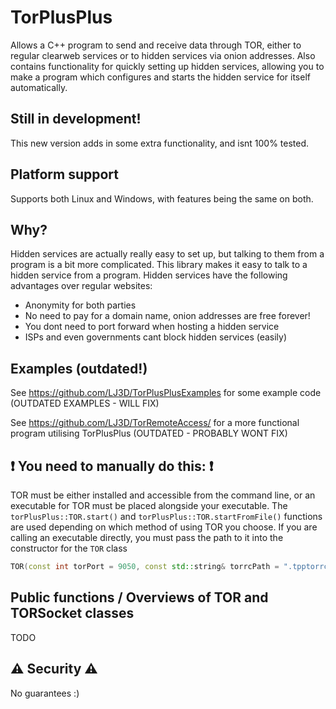 # TorPlusPlus
Allows a C++ program to send and receive data through TOR, either to regular clearweb services or to hidden services via onion addresses.
Also contains functionality for quickly setting up hidden services, allowing you to make a program which configures and starts the hidden service for itself automatically.

## Still in development!
This new version adds in some extra functionality, and isnt 100% tested.

## Platform support
Supports both Linux and Windows, with features being the same on both.

## Why?
Hidden services are actually really easy to set up, but talking to them from a program is a bit more complicated. This library makes it easy to talk to a hidden service from a program.
Hidden services have the following advantages over regular websites:
- Anonymity for both parties
- No need to pay for a domain name, onion addresses are free forever!
- You dont need to port forward when hosting a hidden service
- ISPs and even governments cant block hidden services (easily)

## Examples (outdated!)
See https://github.com/LJ3D/TorPlusPlusExamples for some example code (OUTDATED EXAMPLES - WILL FIX)

See https://github.com/LJ3D/TorRemoteAccess/ for a more functional program utilising TorPlusPlus (OUTDATED - PROBABLY WONT FIX)

## ❗ You need to manually do this: ❗
TOR must be either installed and accessible from the command line, or an executable for TOR must be placed alongside your executable.
The `torPlusPlus::TOR.start()` and `torPlusPlus::TOR.startFromFile()` functions are used depending on which method of using TOR you choose.
If you are calling an executable directly, you must pass the path to it into the constructor for the `TOR` class
```c++
TOR(const int torPort = 9050, const std::string& torrcPath = ".tpptorrc", const bool debug = false, const std::string& torExePath = "tor"){
```

## Public functions / Overviews of TOR and TORSocket classes

TODO

## ⚠️ Security ⚠️
No guarantees :)
